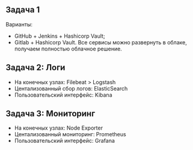 ## Задача 1

Варианты:
- GitHub + Jenkins + Hashicorp Vault;
- Gitlab + Hashicorp Vault.
Все сервисы можно развернуть в облаке, получаем полностью облачное решение.


## Задача 2: Логи

- На конечных узлах: Filebeat > Logstash 
- Центализованный сбор логов: ElasticSearch
- Пользовательский интерфейс: Kibana

## Задача 3: Мониторинг
- На конечных узлах: Node Exporter
- Центализованный мониторинг: Prometheus
- Пользовательский интерфейс: Grafana
